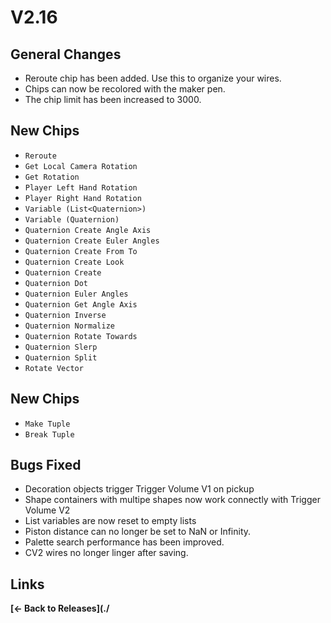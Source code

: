 # V2.16

## General Changes

* Reroute chip has been added. Use this to organize your wires.
* Chips can now be recolored with the maker pen.
* The chip limit has been increased to 3000.

## New Chips

* `Reroute`
* `Get Local Camera Rotation`
* `Get Rotation`
* `Player Left Hand Rotation`
* `Player Right Hand Rotation`
* `Variable (List<Quaternion>)`
* `Variable (Quaternion)`
* `Quaternion Create Angle Axis`
* `Quaternion Create Euler Angles`
* `Quaternion Create From To`
* `Quaternion Create Look`
* `Quaternion Create`
* `Quaternion Dot`
* `Quaternion Euler Angles`
* `Quaternion Get Angle Axis`
* `Quaternion Inverse`
* `Quaternion Normalize`
* `Quaternion Rotate Towards`
* `Quaternion Slerp`
* `Quaternion Split`
* `Rotate Vector`

## New Chips

* `Make Tuple`
* `Break Tuple`

## Bugs Fixed

* Decoration objects trigger Trigger Volume V1 on pickup
* Shape containers with multipe shapes now work connectly with Trigger Volume V2
* List variables are now reset to empty lists
* Piston distance can no longer be set to NaN or Infinity.
* Palette search performance has been improved.
* CV2 wires no longer linger after saving.

## Links

**[<- Back to Releases](./**
